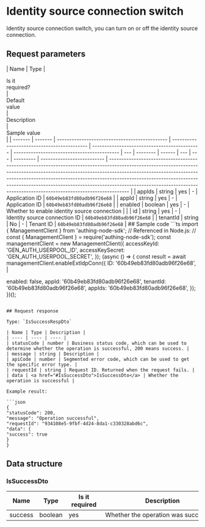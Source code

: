# Identity source connection switch

<!--
Warning ⚠️:
Do not modify this document directly,
https://github.com/Authing/authing-docs-factory
Use this project to generate
-->

<LastUpdated />

Identity source connection switch, you can turn on or off the identity source connection.

## Request parameters

| Name    | Type    | <div style="width:80px">Is it required?</div> | <div style="width:60px">Default value</div> | <div style="width:300px">Description</div>   | <div style="width:200px">Sample value</div> |
| ------- | ------- | --------------------------------------------- | ------------------------------------------- | -------------------------------------------- | ------------------------------------------- | --- | -------- | ------ | --- | --- | --------- | -------------------------- | -------------------------------------------------------------------------------------------------------------------------------------------------------------------------------------------------------------------------------------------------------------------------------------------------------------------------------------------------------------------------------------------------------------- |
| appIds  | string  | yes                                           | -                                           | Application ID                               | `60b49eb83fd80adb96f26e68`                  |
| appId   | string  | yes                                           | -                                           | Application ID                               | `60b49eb83fd80adb96f26e68`                  |
| enabled | boolean | yes                                           | -                                           | Whether to enable identity source connection |                                             |
| id      | string  | yes                                           | -                                           | Identity source connection ID                | `60b49eb83fd80adb96f26e68`                  |     | tenantId | string | No  | -   | Tenant ID | `60b49eb83fd80adb96f26e68` | ## Sample code ```ts import { ManagementClient } from 'authing-node-sdk'; // Referenced in Node.js: // const { ManagementClient } = require('authing-node-sdk'); const managementClient = new ManagementClient({ accessKeyId: 'GEN_AUTH_USERPOOL_ID', accessKeySecret: 'GEN_AUTH_USERPOOL_SECRET', }); (async () => { const result = await managementClient.enableExtIdpConn({ ID: '60b49eb83fd80adb96f26e68', |

enabled: false,
appId: '60b49eb83fd80adb96f26e68',
tenantId: '60b49eb83fd80adb96f26e68',
appIds: '60b49eb83fd80adb96f26e68',
});
})();

````

## Request response

Type: `IsSuccessRespDto`

| Name | Type | Description |
| ---- | ---- | ---- |
| statusCode | number | Business status code, which can be used to determine whether the operation is successful, 200 means success. |
| message | string | Description |
| apiCode | number | Segmented error code, which can be used to get the specific error type. |
| requestId | string | Request ID. Returned when the request fails. |
| data | <a href="#IsSuccessDto">IsSuccessDto</a> | Whether the operation is successful |

Example result:

```json
{
"statusCode": 200,
"message": "Operation successful",
"requestId": "934108e5-9fbf-4d24-8da1-c330328abd6c",
"data": {
"success": true
}
}
````

## Data structure

### <a id="IsSuccessDto"></a> IsSuccessDto

| Name    | Type    | <div style="width:80px">Is it required</div> | <div style="width:300px">Description</div> | <div style="width:200px">Example value</div> |
| ------- | ------- | -------------------------------------------- | ------------------------------------------ | -------------------------------------------- |
| success | boolean | yes                                          | Whether the operation was successful       | `true`                                       |
